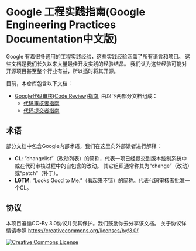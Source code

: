 # Google 工程实践指南(Google Engineering Practices Documentation中文版)

Google 有着很多通用的工程实践经验，这些实践经验涵盖了所有语言和项目。
这些文档是我们长久以来大量最佳开发实践的经验结晶。
我们认为这些经验可能对开源项目甚至整个行业有益，所以适时将其开源。

目前，本仓库包含以下文档：

*   [Google代码审核(Code Review)指南](review/index.md), 由以下两部分文档组成：
    *   [代码审核者指南](review/reviewer/index.md)
    *   [代码提交者指南](review/developer/index.md)
## 术语

部分文档中包含Google内部术语，我们在这里向外部读者进行解释：

*   **CL**: “changelist”（改动列表）的简称，代表一项已经提交到版本控制系统中或在代码审核过程中的自包含的改动。
			其它组织通常称其为“change”（改动）或“patch”（补丁）。
*   **LGTM**: “Looks Good to Me.”（看起来不错）的简称。代表代码审核者批准一个CL。

## 协议

本项目遵循CC-By 3.0协议并受其保护。我们鼓励你去分享该文档。
关于协议详情请参照 https://creativecommons.org/licenses/by/3.0/

<a rel="license" href="https://creativecommons.org/licenses/by/3.0/"><img alt="Creative Commons License" style="border-width:0" src="https://i.creativecommons.org/l/by/3.0/88x31.png" /></a>
